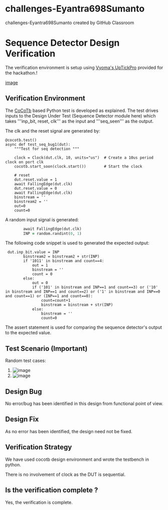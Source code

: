 # challenges-Eyantra698Sumanto
challenges-Eyantra698Sumanto created by GitHub Classroom
# Sequence Detector Design Verification

The verification environment is setup using [Vyoma's UpTickPro](https://vyomasystems.com) provided for the hackathon.!

[image](https://user-images.githubusercontent.com/58599984/180595326-ac58ba0a-8a9d-4ad0-88a9-1c4be8534205.png)


## Verification Environment

The [CoCoTb](https://www.cocotb.org/) based Python test is developed as explained. The test drives inputs to the Design Under Test (Sequence Detector module here) which takes   '''inp_bit, reset, clk''' as the input and '''seq_seen''' as the output.

The clk and the reset signal are generated by:
```
@cocotb.test()
async def test_seq_bug1(dut):
    """Test for seq detection """

    clock = Clock(dut.clk, 10, units="us")  # Create a 10us period clock on port clk
    cocotb.start_soon(clock.start())        # Start the clock

    # reset
    dut.reset.value = 1
    await FallingEdge(dut.clk)  
    dut.reset.value = 0
    await FallingEdge(dut.clk)
    binstream = ''
    binstream2 = ''
    out=0
    count=0
```

A random input signal is generated:
```  for i in range(31):
        await FallingEdge(dut.clk)
        INP = random.randint(0, 1)
```
The following code snippet is used to generated the expected output:
```
 dut.inp_bit.value = INP
        binstream2 = binstream2 + str(INP)
        if '1011' in binstream and count==4:
            out = 1
            binstream = ''
            count = 0
        else:
            out = 0
            if ('101' in binstream and INP==1 and count==3) or ('10' in binstream and INP==1 and count==2) or ('1' in binstream and INP==0 and count==1) or (INP==1 and count==0):
                count=count+1
                binstream = binstream + str(INP)
            else:
                binstream = ''
                count=0
```
The assert statement is used for comparing the sequence detector's output to the expected value.


## Test Scenario **(Important)**
Random test cases:
1. ![image](https://user-images.githubusercontent.com/58599984/180595135-ef287e54-d35f-48de-87e6-3fdd40f1a253.png)
2. ![image](https://user-images.githubusercontent.com/58599984/180595151-d738709d-4e5b-409e-95bf-176637eb9d34.png)




## Design Bug

No error/bug has been identified in this design from functional point of view.

## Design Fix

As no error has been identified, the design need not be fixed.


## Verification Strategy
We have used cocotb design environment and wrote the testbench in python.

There is no involvement of clock as the DUT is sequential.
## Is the verification complete ?
Yes, the verification is complete.
